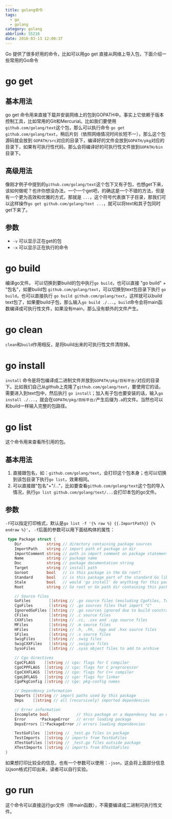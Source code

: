 ```yaml
---
title: golang命令
tags:
  - go
  - golang
category: golang
abbrlink: 55216
date: 2016-03-13 12:00:37
---
```

Go 提供了很多好用的命令，比如可以用go get 直接从网络上导入包，下面介绍一些常用的Go命令
# go get
## 基本用法
go get 命令用来直接下载并安装网络上的包到GOPATH中。事实上它依赖于版本控制工具，比如常用的Git和Mercurial。比如我们要使用`github.com/golang/text`这个包，那么可以执行命令 `go get github.com/golang/text`，稍后片刻（依照网络情况时间长短不一），那么这个包源码就会放到 `GOPATH/src`对应的目录下，编译好的文件会放到`GOPATH/pkg`对应的目录下，如果有可执行性代码，那么会将编译好的可执行性文件放到`GOPATH/bin`目录下。
## 高级用法
像刚才例子中提到的`github.com/golang/text`这个包下又有子包，也想get下来，该如何做呢？也许你想没办法，一个一个get吧，的确这是一个不错的方法，但是有一个更为高效和优雅的方式，那就是 `...`，这个符号代表旗下子目录，那我们可以这样操作`go get github.com/golang/text ...`，就可以将text和其子包同时get下来了。
## 参数
- `-v` 可以显示正在get的包
- `-x` 可以显示正在执行的命令
# go build
编译go文件。
可以切换到要build的包中执行`go build`，也可以直接 "go build" + "包名"，如要build包 `github.com/golang/text`，可以切换到text包目录下执行 `go build`，也可以直接执行 `go build github.com/golang/text`，这样就可以build text包了，如果要build子包，那么输入`go build ./...`。`build`命令会将main函数编译成可执行性文件，如果没有main，那么没有额外的文件产生。

# go clean
`clean`和`build`作用相反，是将build出来的可执行性文件清除掉。

# go install
`install` 命令是将包编译成二进制文件并放到`GOPATH/pkg/目标平台/`对应的目录下。比如我们自己从github上克隆了`github.com/golang/text`，要使用它的话，需要进入到text包中，然后执行 `go install`；加入有子包也要安装的话，输入`go install ./...`，就会在`GOPATH/pkg/目标平台/`产生后缀为`.a`的文件。当然也可以和build一样输入完整的包路径。

# go list
这个命令用来查看所引用的包。
## 基本用法
1. 直接跟包名，如：`github.com/golang/text`，会打印这个包本身；也可以切换到该包目录下执行`go list`，效果相同。
2. 可以直接跟"包名"+"/..."，比如要查看`github.com/golang/text`这个包的导入情况，执行`go list github.com/golang/text/...`会打印本包的go文件。
## 参数
`-f`可以指定打印格式，默认是`go list -f '{% raw %} {{.ImportPath}} {% endraw %}'`， `-f`后面的参数可以用下面结构体的属性：

```go
 type Package struct {
    Dir           string // directory containing package sources
    ImportPath    string // import path of package in dir
    ImportComment string // path in import comment on package statement
    Name          string // package name
    Doc           string // package documentation string
    Target        string // install path
    Goroot        bool   // is this package in the Go root?
    Standard      bool   // is this package part of the standard Go library?
    Stale         bool   // would 'go install' do anything for this package?
    Root          string // Go root or Go path dir containing this package

    // Source files
    GoFiles        []string // .go source files (excluding CgoFiles, TestGoFiles, XTestGoFiles)
    CgoFiles       []string // .go sources files that import "C"
    IgnoredGoFiles []string // .go sources ignored due to build constraints
    CFiles         []string // .c source files
    CXXFiles       []string // .cc, .cxx and .cpp source files
    MFiles         []string // .m source files
    HFiles         []string // .h, .hh, .hpp and .hxx source files
    SFiles         []string // .s source files
    SwigFiles      []string // .swig files
    SwigCXXFiles   []string // .swigcxx files
    SysoFiles      []string // .syso object files to add to archive

    // Cgo directives
    CgoCFLAGS    []string // cgo: flags for C compiler
    CgoCPPFLAGS  []string // cgo: flags for C preprocessor
    CgoCXXFLAGS  []string // cgo: flags for C++ compiler
    CgoLDFLAGS   []string // cgo: flags for linker
    CgoPkgConfig []string // cgo: pkg-config names

    // Dependency information
    Imports []string // import paths used by this package
    Deps    []string // all (recursively) imported dependencies

    // Error information
    Incomplete bool            // this package or a dependency has an error
    Error      *PackageError   // error loading package
    DepsErrors []*PackageError // errors loading dependencies

    TestGoFiles  []string // _test.go files in package
    TestImports  []string // imports from TestGoFiles
    XTestGoFiles []string // _test.go files outside package
    XTestImports []string // imports from XTestGoFiles
}
```
如果想打印比较全的信息，也有一个参数可以使用：`-json`，这会将上面部分信息以json格式打印出来，读者可以自行实验。

# go run
这个命令可以直接运行go文件（带main函数），不需要编译成二进制可执行性文件。


